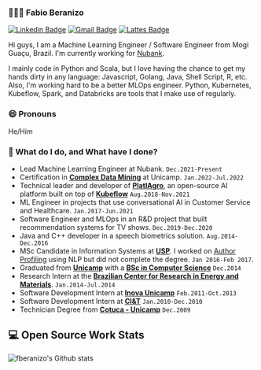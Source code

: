 ### 👨🏾‍💻 Fabio Beranizo

[![Linkedin Badge](https://img.shields.io/badge/-beranizo-blue?style=flat-square&logo=Linkedin&logoColor=white&link=https://www.linkedin.com/in/beranizo/)](https://www.linkedin.com/in/beranizo/)
[![Gmail Badge](https://img.shields.io/badge/-fabio.beranizo@gmail.com-c14438?style=flat-square&logo=Gmail&logoColor=white&link=mailto:fabio.beranizo@gmail.com)](mailto:fabio.beranizo@gmail.com)
[![Lattes Badge](https://img.shields.io/badge/%20-Lattes-yellow?style=flat-square&logo=Lattes&logoColor=white&link=http://lattes.cnpq.br/9924584940133348)](http://lattes.cnpq.br/9924584940133348)

Hi guys, I am a Machine Learning Engineer / Software Engineer from Mogi Guaçu, Brazil. I'm currently working for [Nubank](https://www.nubank.com.br/).

I mainly code in Python and Scala, but I love having the chance to get my hands dirty in any language: Javascript, Golang, Java, Shell Script, R, etc.<br>
Also, I'm working hard to be a better MLOps engineer. Python, Kubernetes, Kubeflow, Spark, and Databricks are tools that I make use of regularly.

### 😄 Pronouns
He/Him

### 🌱 What do I do, and What have I done?
- Lead Machine Learning Engineer at Nubank. `Dec.2021-Present`
- Certification in [**Complex Data Mining**](http://www.extecamp.unicamp.br/dac/validacert_resp_novo.asp?curso=INF-0610&via=&ver=true&ofer=011&rg=48522721-6&id=468071&barra=296cb44165347733041a614279cf4529) at Unicamp. `Jan.2022-Jul.2022`
- Technical leader and developer of [**PlatIAgro**](https://github.com/platiagro), an open-source AI platform built on top of [**Kubeflow**](https://github.com/kubeflow) `Aug.2018-Nov.2021`
- ML Engineer in projects that use conversational AI in Customer Service and Healthcare. `Jan.2017-Jun.2021`
- Software Engineer and MLOps in an R&D project that built recommendation systems for TV shows. `Dec.2019-Dec.2020`
- Java and C++ developer in a speech biometrics solution. `Aug.2014-Dec.2016`
- MSc Candidate in Information Systems at [**USP**](http://ppgsi.each.usp.br/). I worked on [Author Profiling](https://en.wikipedia.org/wiki/Author_profiling) using NLP but did not complete the degree. `Jan 2016-Feb 2017`.
- Graduated from [**Unicamp**](https://www.unicamp.br/) with a [**BSc in Computer Science**](http://www.ic.unicamp.br/) `Dec.2014`
- Research Intern at the [**Brazilian Center for Research in Energy and Materials**](https://cnpem.br/). `Jan.2014-Jul.2014`
- Software Development Intern at [**Inova Unicamp**](https://www.inova.unicamp.br/) `Feb.2011-Oct.2013`
- Software Development Intern at [**CI&T**](https://www.ciandt.com/) `Jan.2010-Dec.2010`
- Technician Degree from [**Cotuca - Unicamp**](https://www.cotuca.unicamp.br/) `Dec.2009`

## 💻 Open Source Work Stats

![fberanizo's Github stats](https://github-readme-stats.vercel.app/api?username=fberanizo&show_icons=true)

<!--
**fberanizo/fberanizo** is a ✨ _special_ ✨ repository because its `README.md` (this file) appears on your GitHub profile.

Here are some ideas to get you started:

- 🔭 I’m currently working on ...
- 🌱 I’m currently learning ...
- 👯 I’m looking to collaborate on ...
- 🤔 I’m looking for help with ...
- 💬 Ask me about ...
- 📫 How to reach me: ...
- 😄 Pronouns: ...
- ⚡ Fun fact: ...
-->
